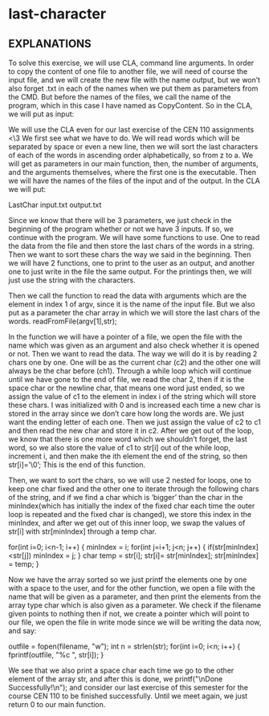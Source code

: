 # last-character
EXPLANATIONS
----

To solve this exercise, we will use CLA, command line arguments. In order to copy the content of one file to another file, we will need of course the input file, and we will create the new file with the name output, but we won’t also forget .txt in each of the names when we put them as parameters from the CMD. But before the names of the files, we call the name of the program, which in this case I have named as CopyContent. So in the CLA, we will put as input:

We will use the CLA even for our last exercise of the CEN 110 assignments <\3
We first see what we have to do. We will read words which will be separated by space or even a new line, then we will sort the last characters of each of the words in ascending order alphabetically, so from z to a. We will get as parameters in our main function, then, the number of arguments, and the arguments themselves, where the first one is the executable. Then we will have the names of the files of the input and of the output. In the CLA we will put:

LastChar input.txt output.txt

Since we know that there will be 3 parameters, we just check in the beginning of the program whether or not we have 3 inputs. If so, we continue with the program.
We will have some functions to use. One to read the data from the file and then store the last chars of the words in a string. Then we want to sort these chars the way we said in the beginning. Then we will have 2 functions, one to print to the user as an output, and another one to just write in the file the same output. For the printings then, we will just use the string with the characters.

Then we call the function to read the data with arguments which are the element in index 1 of argv, since it is the name of the input file. But we also put as a parameter the char array in which we will store the last chars of the words. readFromFile(argv[1],str);

In the function we will have a pointer of a file, we open the file with the name which was given as an argument and also check whether it is opened or not. Then we want to read the data. The way we will do it is by reading 2 chars one by one. One will be as the current char (c2) and the other one will always be the char before (ch1). Through a while loop which will continue until we have gone to the end of file, we read the char 2, then if it is the space char or the newline char, that means one word just ended, so we assign the value of c1 to the element in index i of the string which will store these chars. I was initialized with 0 and is increased each time a new char is stored in the array since we don’t care how long the words are. We just want the ending letter of each one. Then we just assign the value of c2 to c1 and then read the new char and store it in c2. After we get out of the loop, we know that there is one more word which we shouldn’t forget, the last word, so we also store the value of c1 to str[i] out of the while loop, increment i, and then make the ith element the end of the string, so then str[i]=’\0’; This is the end of this function.

Then, we want to sort the chars, so we will use 2 nested for loops, one to keep one char fixed and the other one to iterate through the following chars of the string, and if we find a char which is ‘bigger’ than the char in the minIndex(which has initially the index of the fixed char each time the outer loop is repeated and the fixed char is changed), we store this index in the minIndex, and after we get out of this inner loop, we swap the values of str[i] with str[minIndex] through a temp char.

for(int i=0; i<n-1; i++)
    {
        minIndex = i;
        for(int j=i+1; j<n; j++)
        {
            if(str[minIndex]<str[j])
                minIndex = j;
        }
        char temp = str[i];
        str[i]= str[minIndex];
        str[minIndex] = temp;
    }

Now we have the array sorted so we just printf the elements one by one with a space to the user, and for the other function, we open a file with the name that will be given as a parameter, and then print the elements from the array type char which is also given as a parameter. We check if the filename given points to nothing then if not, we create a pointer which will point to our file, we open the file in write mode since we will be writing the data now, and say:

outfile = fopen(filename, "w");
    int n = strlen(str);
    for(int i=0; i<n; i++)
    {
        fprintf(outfile, "%c ", str[i]);
    }

We see that we also print a space char each time we go to the other element of the array str, and after this is done, we printf("\nDone Successfully!\n"); and consider our last exercise of this semester for the course CEN 110 to be finished successfully. Until we meet again, we just return 0 to our main function.



